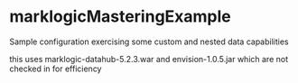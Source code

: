 # marklogicMasteringExample
Sample configuration exercising some custom and nested data capabilities

this uses marklogic-datahub-5.2.3.war and envision-1.0.5.jar which are not checked in for efficiency
